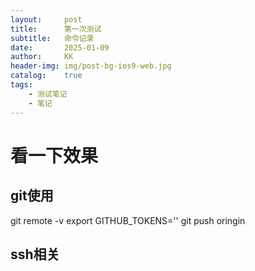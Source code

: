 ```yaml
---
layout:     post
title:      第一次测试
subtitle:   命令记录
date:       2025-01-09
author:     KK
header-img: img/post-bg-ios9-web.jpg
catalog: 	true
tags:
    - 测试笔记
    - 笔记
---
```

#  看一下效果
##  git使用
git remote -v
export GITHUB_TOKENS=''
git push oringin
## ssh相关
